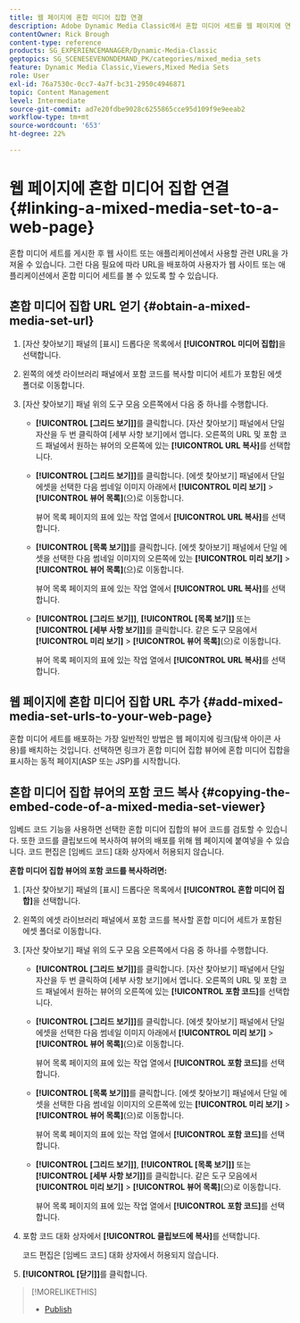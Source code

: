 ```yaml
---
title: 웹 페이지에 혼합 미디어 집합 연결
description: Adobe Dynamic Media Classic에서 혼합 미디어 세트를 웹 페이지에 연결하는 방법을 알아봅니다.
contentOwner: Rick Brough
content-type: reference
products: SG_EXPERIENCEMANAGER/Dynamic-Media-Classic
geptopics: SG_SCENESEVENONDEMAND_PK/categories/mixed_media_sets
feature: Dynamic Media Classic,Viewers,Mixed Media Sets
role: User
exl-id: 76a7530c-0cc7-4a7f-bc31-2950c4946871
topic: Content Management
level: Intermediate
source-git-commit: ad7e20fdbe9028c6255865cce95d109f9e9eeab2
workflow-type: tm+mt
source-wordcount: '653'
ht-degree: 22%

---
```


# 웹 페이지에 혼합 미디어 집합 연결{#linking-a-mixed-media-set-to-a-web-page}

혼합 미디어 세트를 게시한 후 웹 사이트 또는 애플리케이션에서 사용할 관련 URL을 가져올 수 있습니다. 그런 다음 필요에 따라 URL을 배포하여 사용자가 웹 사이트 또는 애플리케이션에서 혼합 미디어 세트를 볼 수 있도록 할 수 있습니다.

## 혼합 미디어 집합 URL 얻기 {#obtain-a-mixed-media-set-url}

1. [자산 찾아보기] 패널의 [표시] 드롭다운 목록에서 **[!UICONTROL 미디어 집합]**&#x200B;을 선택합니다.
1. 왼쪽의 에셋 라이브러리 패널에서 포함 코드를 복사할 미디어 세트가 포함된 에셋 폴더로 이동합니다.
1. [자산 찾아보기] 패널 위의 도구 모음 오른쪽에서 다음 중 하나를 수행합니다.

   * **[!UICONTROL [그리드 보기]]**&#x200B;를 클릭합니다. [자산 찾아보기] 패널에서 단일 자산을 두 번 클릭하여 [세부 사항 보기]에서 엽니다. 오른쪽의 URL 및 포함 코드 패널에서 원하는 뷰어의 오른쪽에 있는 **[!UICONTROL URL 복사]**&#x200B;를 선택합니다.
   * **[!UICONTROL [그리드 보기]]**&#x200B;를 클릭합니다. [에셋 찾아보기] 패널에서 단일 에셋을 선택한 다음 썸네일 이미지 아래에서 **[!UICONTROL 미리 보기]** > **[!UICONTROL 뷰어 목록]**(으)로 이동합니다.

     뷰어 목록 페이지의 표에 있는 작업 열에서 **[!UICONTROL URL 복사]**&#x200B;를 선택합니다.

   * **[!UICONTROL [목록 보기]]**&#x200B;를 클릭합니다. [에셋 찾아보기] 패널에서 단일 에셋을 선택한 다음 썸네일 이미지의 오른쪽에 있는 **[!UICONTROL 미리 보기]** > **[!UICONTROL 뷰어 목록]**(으)로 이동합니다.

     뷰어 목록 페이지의 표에 있는 작업 열에서 **[!UICONTROL URL 복사]**&#x200B;를 선택합니다.

   * **[!UICONTROL [그리드 보기]]**, **[!UICONTROL [목록 보기]]** 또는 **[!UICONTROL [세부 사항 보기]]**&#x200B;를 클릭합니다. 같은 도구 모음에서 **[!UICONTROL 미리 보기]** > **[!UICONTROL 뷰어 목록]**(으)로 이동합니다.

     뷰어 목록 페이지의 표에 있는 작업 열에서 **[!UICONTROL URL 복사]**&#x200B;를 선택합니다.

## 웹 페이지에 혼합 미디어 집합 URL 추가 {#add-mixed-media-set-urls-to-your-web-page}

혼합 미디어 세트를 배포하는 가장 일반적인 방법은 웹 페이지에 링크(탐색 아이콘 사용)를 배치하는 것입니다. 선택하면 링크가 혼합 미디어 집합 뷰어에 혼합 미디어 집합을 표시하는 동적 페이지(ASP 또는 JSP)를 시작합니다.

## 혼합 미디어 집합 뷰어의 포함 코드 복사 {#copying-the-embed-code-of-a-mixed-media-set-viewer}

임베드 코드 기능을 사용하면 선택한 혼합 미디어 집합의 뷰어 코드를 검토할 수 있습니다. 또한 코드를 클립보드에 복사하여 뷰어의 배포를 위해 웹 페이지에 붙여넣을 수 있습니다. 코드 편집은 [임베드 코드] 대화 상자에서 허용되지 않습니다.

**혼합 미디어 집합 뷰어의 포함 코드를 복사하려면:**

1. [자산 찾아보기] 패널의 [표시] 드롭다운 목록에서 **[!UICONTROL 혼합 미디어 집합]**&#x200B;을 선택합니다.
1. 왼쪽의 에셋 라이브러리 패널에서 포함 코드를 복사할 혼합 미디어 세트가 포함된 에셋 폴더로 이동합니다.
1. [자산 찾아보기] 패널 위의 도구 모음 오른쪽에서 다음 중 하나를 수행합니다.

   * **[!UICONTROL [그리드 보기]]**&#x200B;를 클릭합니다. [자산 찾아보기] 패널에서 단일 자산을 두 번 클릭하여 [세부 사항 보기]에서 엽니다. 오른쪽의 URL 및 포함 코드 패널에서 원하는 뷰어의 오른쪽에 있는 **[!UICONTROL 포함 코드]**&#x200B;를 선택합니다.
   * **[!UICONTROL [그리드 보기]]**&#x200B;를 클릭합니다. [에셋 찾아보기] 패널에서 단일 에셋을 선택한 다음 썸네일 이미지 아래에서 **[!UICONTROL 미리 보기]** > **[!UICONTROL 뷰어 목록]**(으)로 이동합니다.

     뷰어 목록 페이지의 표에 있는 작업 열에서 **[!UICONTROL 포함 코드]**&#x200B;를 선택합니다.

   * **[!UICONTROL [목록 보기]]**&#x200B;를 클릭합니다. [에셋 찾아보기] 패널에서 단일 에셋을 선택한 다음 썸네일 이미지의 오른쪽에 있는 **[!UICONTROL 미리 보기]** > **[!UICONTROL 뷰어 목록]**(으)로 이동합니다.

     뷰어 목록 페이지의 표에 있는 작업 열에서 **[!UICONTROL 포함 코드]**&#x200B;를 선택합니다.

   * **[!UICONTROL [그리드 보기]]**, **[!UICONTROL [목록 보기]]** 또는 **[!UICONTROL [세부 사항 보기]]**&#x200B;를 클릭합니다. 같은 도구 모음에서 **[!UICONTROL 미리 보기]** > **[!UICONTROL 뷰어 목록]**(으)로 이동합니다.

     뷰어 목록 페이지의 표에 있는 작업 열에서 **[!UICONTROL 포함 코드]**&#x200B;를 선택합니다.

1. 포함 코드 대화 상자에서 **[!UICONTROL 클립보드에 복사]**&#x200B;를 선택합니다.

   코드 편집은 [임베드 코드] 대화 상자에서 허용되지 않습니다.

1. **[!UICONTROL [닫기]]**&#x200B;를 클릭합니다.

>[!MORELIKETHIS]
>
>* [Publish](publishing-files.md#publishing_files)
